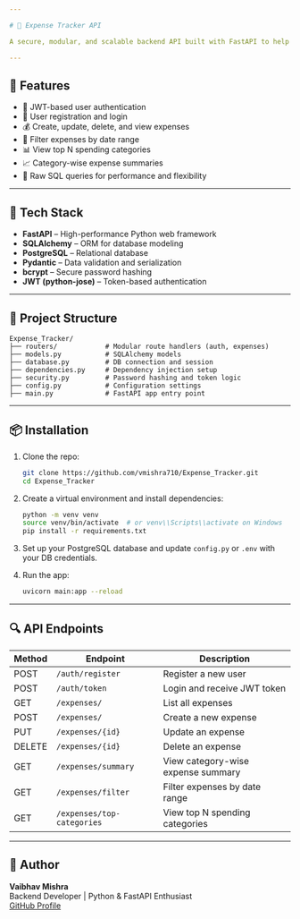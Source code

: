 ```yaml
---

# 💸 Expense Tracker API

A secure, modular, and scalable backend API built with FastAPI to help users manage and analyze their personal expenses. This project demonstrates authentication, CRUD operations, SQL aggregation, and raw query handling—all wrapped in clean architecture.

---
```


## 🚀 Features

- 🔐 JWT-based user authentication
- 👤 User registration and login
- 💰 Create, update, delete, and view expenses
- 📅 Filter expenses by date range
- 📊 View top N spending categories
- 📈 Category-wise expense summaries
- 🧠 Raw SQL queries for performance and flexibility

---

## 🧱 Tech Stack

- **FastAPI** – High-performance Python web framework
- **SQLAlchemy** – ORM for database modeling
- **PostgreSQL** – Relational database
- **Pydantic** – Data validation and serialization
- **bcrypt** – Secure password hashing
- **JWT (python-jose)** – Token-based authentication

---

## 📁 Project Structure

```
Expense_Tracker/
├── routers/            # Modular route handlers (auth, expenses)
├── models.py           # SQLAlchemy models
├── database.py         # DB connection and session
├── dependencies.py     # Dependency injection setup
├── security.py         # Password hashing and token logic
├── config.py           # Configuration settings
├── main.py             # FastAPI app entry point
```

---

## 📦 Installation

1. Clone the repo:
   ```bash
   git clone https://github.com/vmishra710/Expense_Tracker.git
   cd Expense_Tracker
   ```

2. Create a virtual environment and install dependencies:
   ```bash
   python -m venv venv
   source venv/bin/activate  # or venv\\Scripts\\activate on Windows
   pip install -r requirements.txt
   ```

3. Set up your PostgreSQL database and update `config.py` or `.env` with your DB credentials.

4. Run the app:
   ```bash
   uvicorn main:app --reload
   ```

---

## 🔍 API Endpoints

| Method | Endpoint               | Description                          |
|--------|------------------------|--------------------------------------|
| POST   | `/auth/register`       | Register a new user                  |
| POST   | `/auth/token`          | Login and receive JWT token          |
| GET    | `/expenses/`           | List all expenses                    |
| POST   | `/expenses/`           | Create a new expense                 |
| PUT    | `/expenses/{id}`       | Update an expense                    |
| DELETE | `/expenses/{id}`       | Delete an expense                    |
| GET    | `/expenses/summary`    | View category-wise expense summary   |
| GET    | `/expenses/filter`     | Filter expenses by date range        |
| GET    | `/expenses/top-categories` | View top N spending categories   |

---

## 👤 Author

**Vaibhav Mishra**  
Backend Developer | Python & FastAPI Enthusiast  
[GitHub Profile](https://github.com/vmishra710)
